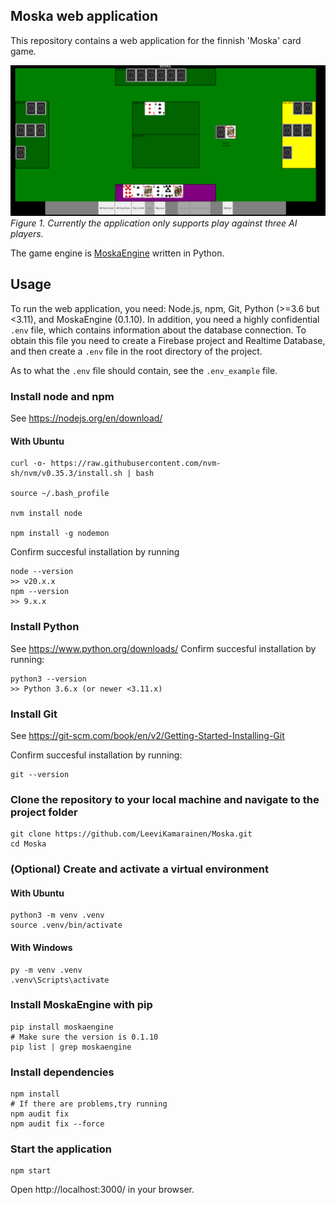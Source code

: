 ## Moska web application
This repository contains a web application for the finnish 'Moska' card game.

![Moska table](public/images/tutorial.png)
*Figure 1. Currently the application only supports play against three AI players.*

The game engine is [MoskaEngine](https://github.com/ilmari99/MoskaEngine) written in Python.

## Usage
To run the web application, you need: Node.js, npm, Git, Python (>=3.6 but <3.11), and MoskaEngine (0.1.10).
In addition, you need a highly confidential `.env` file, which contains information about the database connection.
To obtain this file you need to create a Firebase project and Realtime Database, and then create a `.env` file in the root directory of the project.

As to what the `.env` file should contain, see the `.env_example` file.


### Install node and npm
See https://nodejs.org/en/download/

#### With Ubuntu
```
curl -o- https://raw.githubusercontent.com/nvm-sh/nvm/v0.35.3/install.sh | bash

source ~/.bash_profile

nvm install node

npm install -g nodemon
```


Confirm succesful installation by running
```
node --version
>> v20.x.x
npm --version
>> 9.x.x
```

### Install Python
See https://www.python.org/downloads/
Confirm succesful installation by running:
```
python3 --version
>> Python 3.6.x (or newer <3.11.x)
```

### Install Git
See https://git-scm.com/book/en/v2/Getting-Started-Installing-Git

Confirm succesful installation by running:
```
git --version
```

### Clone the repository to your local machine and navigate to the project folder
```
git clone https://github.com/LeeviKamarainen/Moska.git
cd Moska
```

### (Optional) Create and activate a virtual environment
#### With Ubuntu
```
python3 -m venv .venv
source .venv/bin/activate
```

#### With Windows
```
py -m venv .venv
.venv\Scripts\activate
```

### Install MoskaEngine with pip
```
pip install moskaengine
# Make sure the version is 0.1.10
pip list | grep moskaengine
```

### Install dependencies
```
npm install
# If there are problems,try running
npm audit fix
npm audit fix --force
```

### Start the application
```
npm start
```

Open http://localhost:3000/ in your browser.